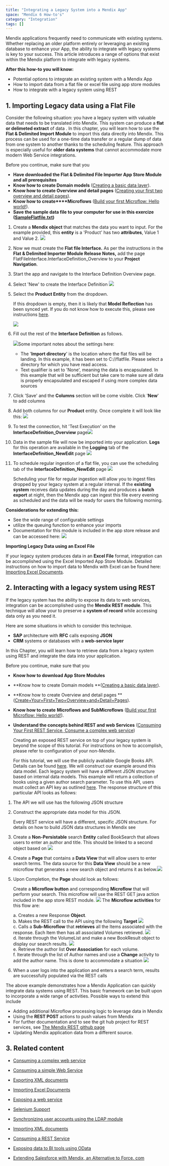 ```yaml
---
title: "Integrating a Legacy System into a Mendix App"
space: "Mendix 6 How-to's"
category: "Integration"
tags: []
---
```

Mendix applications frequently need to communicate with existing systems.  Whether replacing an older platform entirely or leveraging an existing database to enhance your App, the ability to integrate with legacy systems is key to your success.  This article introduces a range of options that exist within the Mendix platform to integrate with legacy systems.

**After this how-to you will know:**

*   Potential options to integrate an existing system with a Mendix App
*   How to import data from a flat file or excel file using app store modules
*   How to integrate with a legacy system using REST

## 1. Importing Legacy data using a Flat File

Consider the following situation: you have a legacy system with valuable data that needs to be translated into Mendix.  This system can produce a **flat or delimeted extract** of data .  In this chapter, you will learn how to use the **Flat & Delimited Import Module** to import this data directly into Mendix.  This process can be used for a one-time data transfer or a regular dump of data from one system to another thanks to the scheduling feature.  This approach is especially useful for **older data systems** that cannot accommodate more modern Web Service integrations.

Before you continue, make sure that you

*   **Have downloaded the Flat & Delimited File Importer App Store Module and all prerequisites**
*   **Know how to create Domain models** ([Creating a basic data layer](Create+a+Basic+Data+Layer)).
*   **Know how to create Overview and detail pages** ([Creating your first two overview and detail pages](Create+Your+First+Two+Overview+and+Detail+Pages)).
*   **Know how to create****Microflows** ([Build your first Microflow: Hello world!](Create+your+first+Microflow+Hello+World)).
*   **Save the sample data file to your computer for use in this exercize ([SampleFlatfile.txt](attachments/18448737/18582047.txt))**

1.  Create a **Mendix object** that matches the data you want to input.  For the example provided, this **entity** is a 'Product' has two **attributes**, Value 1 and Value 2.
    ![](attachments/18448737/18582058.png)
2.  Now we must create the **Flat file Interface.** As per the instructions in the **Flat & Delimited Importer Module Release Notes,** add the page FlatFileInterface.InterfaceDefinition_Overview to your **Project Navigation**.
3.  Start the app and navigate to the Interface Definition Overview page.
4.  Select 'New' to create the Interface Definition
    ![](attachments/18448737/18582053.png)
5.  Select the **Product Entity** from the dropdown.

    If this dropdown is empty, then it is likely that **Model Reflection** has been synced yet.  If you do not know how to execute this, please see instructions [here](Importing+Excel+Documents).

    ![](attachments/18448737/18582050.png)

6.  Fill out the rest of the **Interface Definition** as follows.

    ![](attachments/18448737/18582051.png)Some important notes about the settings here:

    *   The '**Import directory**' is the location where the flat files will be landing.  In this example, it has been set to C://flatfile.  Please select a directory for which you have read access.
    *   Text qualifier is set to 'None', meaning the data is encapsulated.  In this example that will be sufficient but take care to make sure all data is properly encapsulated and escaped if using more complex data sources
7.  Click 'Save' and the **Columns** section will be come visible.  Click '**New**' to add columns
8.  Add both columns for our **Product** entity.  Once complete it will look like this:
    ![](attachments/18448737/18582049.png)
9.  To test the connection, hit 'Test Execution' on the **InterfaceDefinition_Overview** page![](attachments/18448737/18582048.png)
10.  Data in the sample file will now be imported into your application.  **Logs** for this operation are available in the **Logging** tab of the **InterfaceDefinition_NewEdit** page
    ![](attachments/18448737/18582046.png)

11.  To schedule regular ingestion of a flat file, you can use the scheduling tab of the **InterfaceDefinition_NewEdit** page
    ![](attachments/18448737/18582045.png)

        Scheduling your file for regular ingestion will allow you to ingest files dropped by your legacy system at a regular interval.  If the **existing system** receives data updates during the day and produces a **batch export** at night, then the Mendix app can ingest this file every evening as scheduled and the data will be ready for users the following morning.

**Considerations for extending this:**

*   See the wide range of configurable settings <Here>
*   utilize the queuing function to enhance your imports <Link>
*   Documentation for this module is included in the app store release and can be accessed here:
    ![](attachments/18448737/18582044.png)

**Importing Legacy Data using an Excel File**

If your legacy system produces data in an **Excel File** format, integration can be accomplished using the Excel Imported App Store Module. Detailed instructions on how to import data to Mendix with Excel can be found here: [Importing Excel Documents](Importing+Excel+Documents).

## 2\. Interacting with a legacy system using REST

If the legacy system has the ability to expose its data to web services, integration can be accomplished using the **Mendix REST module**.  This technique will allow your to preserve a **system of record** while accessing data only as you need it.

Here are some situations in which to consider this technique.

*   **SAP** architecture with **RFC** calls exposing **JSON**
*   **CRM** systems or databases with a **web-service layer**

In this Chapter, you will learn how to retrieve data from a legacy system using REST and integrate the data into your application.

Before you continue, make sure that you

*   **Know how to download App Store Modules**
*   **Know how to create Domain models **([Creating a basic data layer](Create+a+Basic+Data+Layer)).
*   **Know how to create Overview and detail pages **([Create+Your+First+Two+Overview+and+Detail+Pages](Create+Your+First+Two+Overview+and+Detail+Pages)).
*   **Know how to create** **Microflows and SubMicroflows** ([Build your first Microflow: Hello world!](Create+your+first+Microflow+Hello+World)).
*   **Understand the concepts behind REST and web Services** ([Consuming Your First REST Service](http://www.mendix.com/blog/consuming-first-rest-service/)[, Consume a complex web service](Consume+a+Complex+Web+Service))

    <div class="alert alert-warning">

    Creating an exposed REST service on top of your legacy system is beyond the scope of this tutorial.  For instructions on how to accomplish, please refer to configuration of your non-Mendix.

    </div>

    For this tutorial, we will use the publicly available Google Books API.  Details can be found [here](https://developers.google.com/books/docs/v1/getting_started).  We will construct our example around this data model.  Each legacy system will have a different JSON structure based on internal data models.  This example will return a collection of books using a given author search parameter.  To use this API, users must collect an API key as outlined [here](https://developers.google.com/books/docs/v1/using?csw=1#APIKey). The response structure of this particular API looks as follows:

1.  The API we will use has the following JSON structure
2.  Construct the appropriate data model for this JSON.

    <div class="alert alert-warning">

    Every REST service will have a different, specific JSON structure. For details on how to build JSON data structures in Mendix see <here>

    </div>
3.  Create a **Non-Persistable** search **Entity** called BookSearch that allows users to enter an author and title.  This should be linked to a second object based on
    ![](attachments/18448737/18582034.png)
4.  Create a **Page** that contains a **Data View** that will allow users to enter search terms.  The data source for this **Data View** should be a new microflow that generates a new search object and returns it as below.![](attachments/18448737/18582041.png)
5.  Upon Completion, the **Page** should look as follows:

    Create a **Microflow button** and corresponding **Microflow** that will perform your search.  This microflow will use the REST GET java action included in the app store REST module.
    ![](attachments/18448737/18582030.png)
    The **Microflow activities** for this flow are:

    a.  Creates a new Response **Object**. <br>
    b.  Makes the REST call to the API using the following **Target**
        ![](attachments/18448737/18582035.png) <br>
    c.  Calls a **Sub-Microflow** that **retrieves** all the Items associated with the response.  Each Item then has all associated Volumes retrieved.
        ![](attachments/18448737/18582031.png) <br>
    d.  Iterate through the VolumeList and make a new BookResult object to display our search results.
        ![](attachments/18448737/18582037.png) <br>
    e.  Retrieve the author list **Over Association** for each volume. <br>
    f.  Iterate through the list of Author names and use a **Change** activity to add the author name.  This is done to accommodate a situation
        ![](attachments/18448737/18582036.png)

6.  When a user logs into the application and enters a search term, results are successfully populated via the REST calls

The above example demonstrates how a Mendix Application can quickly integrate data systems using REST. This basic framework can be built upon to incorporate a wide range of activities.  Possible ways to extend this include

*   Adding additional Microflow processing logic to leverage data in Mendix
*   Using the **REST POST** actions to push values from Mendix
*   For further documentation and to see the git hub project for REST services, see [The Mendix REST github page](https://github.com/mendix/RestServices)
*   Updating Mendix application data from a different source.

## 3\. Related content

*   [Consuming a complex web service](Consume+a+Complex+Web+Service)
*   [Consuming a simple Web Service](Consume+a+Simple+Web+Service)
*   [Exporting XML documents](Export+XML+Documents)
*   [Importing Excel Documents](Importing+Excel+Documents)
*   [Exposing a web service](Expose+a+web+service)
*   [Selenium Support](Selenium+Support)
*   [Synchronizing user accounts using the LDAP module](Synchronizing+user+accounts+using+the+LDAP+module)
*   [Importing XML documents](Importing+XML+documents)
*   [Consuming a REST Service](Consume+a+REST+Service)
*   [Exposing data to BI tools using OData](Exposing+data+to+BI+tools+using+OData)

*   [Extending Salesforce with Mendix, an Alternative to Force. com](https://www.mendix.com/blog/extending-salesforce-mendix-alternative-force-com/)
